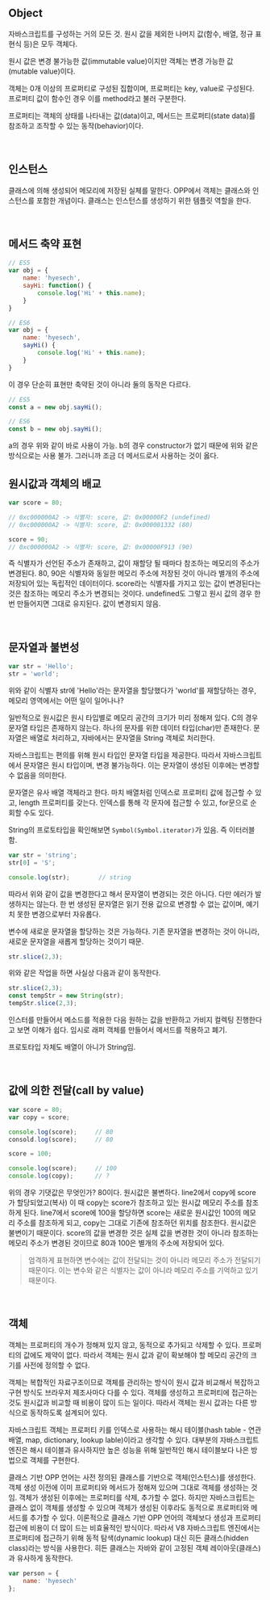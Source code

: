 ## Object
자바스크립트를 구성하는 거의 모든 것. 원시 값을 제외한 나머지 값(함수, 배열, 정규 표현식 등)은 모두 객체다.

원시 값은 변경 불가능한 값(immutable value)이지만 객체는 변경 가능한 값(mutable value)이다.

객체는 0개 이상의 프로퍼티로 구성된 집합이며, 프로퍼티는 key, value로 구성된다. 프로퍼티 값이 함수인 경우 이를 method라고 불러 구분한다. 

프로퍼티는 객체의 상태를 나타내는 값(data)이고, 메서드는 프로퍼티(state data)를 참조하고 조작할 수 있는 동작(behavior)이다. 

</br>

## 인스턴스
클래스에 의해 생성되어 메모리에 저장된 실체를 말한다. OPP에서 객체는 클래스와 인스턴스를 포함한 개념이다. 클래스는 인스턴스를 생성하기 위한 템플릿 역할을 한다.

</br>

## 메서드 축약 표현
```javascript
// ES5
var obj = {
    name: 'hyesech',
    sayHi: function() {
        console.log('Hi' + this.name);
    }
}
```

```javascript
// ES6
var obj = {
    name: 'hyesech',
    sayHi() {
        console.log('Hi' + this.name);
    }
}
```
이 경우 단순히 표현만 축약된 것이 아니라 둘의 동작은 다르다.

```javascript
// ES5
const a = new obj.sayHi();

// ES6
const b = new obj.sayHi();
```
a의 경우 위와 같이 바로 사용이 가능. b의 경우 constructor가 없기 때문에 위와 같은 방식으로는 사용 불가. 그러니까 조금 더 메서드로서 사용하는 것이 옳다. 


## 원시값과 객체의 배교
```javascript
var score = 80;

// 0xc000000A2 -> 식별자: score, 값: 0x00000F2 (undefined)
// 0xc000000A2 -> 식별자: score, 값: 0x000001332 (80)

score = 90;
// 0xc000000A2 -> 식별자: score, 값: 0x00000F913 (90)
```

즉 식별자가 선언된 주소가 존재하고, 값이 재할당 될 때마다 참조하는 메모리의 주소가 변경된다. 80, 90은 식별자와 동일한 메모리 주소에 저장된 것이 아니라 별개의 주소에 저장되어 있는 독립적인 데이터이다. score라는 식별자를 가지고 있는 값이 변경된다는 것은 참조하는 메모리 주소가 변경되는 것이다. undefined도 그렇고 원시 값의 경우 한 번 만들어지면 그대로 유지된다. 값이 변경되지 않음.

</br>

## 문자열과 불변성
```javascript
var str = 'Hello';
str = 'world';
```
위와 같이 식별자 str에 'Hello'라는 문자열을 할당했다가 'world'를 재할당하는 경우, 메모리 영역에서는 어떤 일이 일어나나? 

일반적으로 원시값은 원시 타입별로 메모리 공간의 크기가 미리 정해져 있다. C의 경우 문자열 타입은 존재하지 않는다. 하나의 문자를 위한 데이터 타입(char)만 존재한다. 문자열은 배열로 처리하고, 자바에서는 문자열을 String 객체로 처리한다.

자바스크립트는 편의를 위해 원시 타입인 문자열 타입을 제공한다. 따라서 자바스크립트에서 문자열은 원시 타입이며, 변경 불가능하다. 이는 문자열이 생성된 이후에는 변경할 수 없음을 의미한다.

문자열은 유사 배열 객체라고 한다. 마치 배열처럼 인덱스로 프로퍼티 값에 접근할 수 있고, length 프로퍼티를 갖는다. 인덱스를 통해 각 문자에 접근할 수 있고, for문으로 순회할 수도 있다. 

String의 프로토타입을 확인해보면 `Symbol(Symbol.iterator)`가 있음. 즉 이터러블함. 

```javascript
var str = 'string';
str[0] = 'S';

console.log(str);        // string
```
따라서 위와 같이 값을 변경한다고 해서 문자열이 변경되는 것은 아니다. 다만 에러가 발생하지는 않는다. 한 번 생성된 문자열은 읽기 전용 값으로 변경할 수 없는 값이며, 예기치 못한 변경으로부터 자유롭다. 

변수에 새로운 문자열을 할당하는 것은 가능하다. 기존 문자열을 변경하는 것이 아니라, 새로운 문자열을 새롭게 할당하는 것이기 때문. 

```javascript
str.slice(2,3);
```
위와 같은 작업을 하면 사실상 다음과 같이 동작한다.

```javascript
str.slice(2,3);
const tempStr = new String(str);
tempStr.slice(2,3);
```
인스터를 만들어서 메소드를 적용한 다음 원하는 값을 반환하고 가비지 컬렉팅 진행한다고 보면 이해가 쉽다. 임시로 래퍼 객체를 만들어서 메서드를 적용하고 폐기.

프로토타입 자체도 배열이 아니가 String임.

</br>

## 값에 의한 전달(call by value)
```javascript
var score = 80;
var copy = score;

console.log(score);     // 80
consold.log(score);     // 80

score = 100;

console.log(score);     // 100
console.log(copy);      // ?
```
위의 경우 기댓값은 무엇인가? 80이다. 
원시값은 불변하다. line2에서 copy에 score가 할당되었고(복사) 이 때 copy는 score가 참조하고 있는 원시값 메모리 주소를 참조하게 된다. line7에서 score에 100을 할당하면 score는 새로운 원시값인 100의 메모리 주소를 참조하게 되고, copy는 그대로 기존에 참조하던 위치를 참조한다. 원시값은 불변이기 때문이다. score의 값을 변경한 것은 실제 값을 변경한 것이 아니라 참조하는 메모리 주소가 변경된 것이므로 80과 100은 별개의 주소에 저장되어 있다. 

> 엄격하게 표현하면 변수에는 값이 전달되는 것이 아니라 메모리 주소가 전달되기 때문이다. 이는 변수와 같은 식별자는 값이 아니라 메모리 주소를 기억하고 있기 때문이다.

</br>

## 객체
객체는 프로퍼티의 개수가 정해져 있지 않고, 동적으로 추가되고 삭제할 수 있다. 프로퍼티의 값에도 제약이 없다. 따라서 객체는 원시 값과 같이 확보해야 할 메모리 공간의 크기를 사전에 정의할 수 없다.

객체는 복합적인 자료구조이므로 객체를 관리하는 방식이 원시 값과 비교해서 복잡하고 구현 방식도 브라우저 제조사마다 다를 수 있다. 객체를 생성하고 프로퍼티에 접근하는 것도 원시값과 비교할 때 비용이 많이 드는 일이다. 따라서 객체는 원시 값과는 다른 방식으로 동작하도록 설계되어 있다.

자바스크립트 객체는 프로퍼티 키를 인덱스로 사용하는 해시 테이블(hash table - 연관 배열, map, dictionary, lookup lable)이라고 생각할 수 있다. 대부분의 자바스크립트 엔진은 해시 테이블과 유사하지만 높은 성능을 위해 일반적인 해시 테이블보다 나은 방법으로 객체를 구현한다.

클래스 기반 OPP 언어는 사전 정의된 클래스를 기반으로 객체(인스턴스)를 생성한다. 객체 생성 이전에 이미 프로퍼티와 메서드가 정해져 있으며 그대로 객체를 생성하는 것임. 객체가 생성된 이후에는 프로퍼티를 삭제, 추가할 수 없다. 하지만 자바스크립트는 클래스 없이 객체를 생성할 수 있으며 객체가 생성된 이후라도 동적으로 프로퍼티와 메서드를 추가할 수 있다. 이론적으로 클래스 기반 OPP 언어의 객체보다 생성과 프로퍼티 접근에 비용이 더 많이 드는 비효율적인 방식이다. 따라서 V8 자바스크립트 엔진에서는 프로퍼티에 접근하기 위해 동적 탐색(dynamic lookup) 대신 히든 클래스(hidden class)라는 방식을 사용한다. 히든 클래스는 자바와 같이 고정된 객체 레이아웃(클래스)과 유사하게 동작한다. 

```javascript
var person = {
    name: 'hyesech'
};
```
